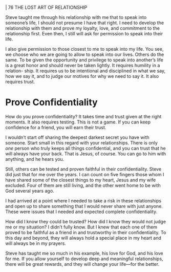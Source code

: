 | 76 THE LOST ART OF RELATIONSHIP

Steve taught me through his relationship with me that to speak into
someone’s life, I should not presume I have that right. I need to develop the
relationship with them and prove my loyalty, love, and commitment to the
relationship first. Even then, I still will ask for permission to speak into their life.

I also give permission to those closest to me to speak into my life. You see,
we choose who we are going to allow to speak into our lives. Others do the
same. To be given the opportunity and privilege to speak into another’s life is a
great honor and should never be taken lightly. It requires humility in a relation-
ship. It requires us to be intentional and disciplined in what we say, how we say
it, and to judge our motives for why we need to say it. It also requires trust.

# Prove Confidentiality

How do you prove confidentiality? It takes time and trust given at the right
moments. It also requires testing. This is not a game. If you can keep confidence
for a friend, you will earn their trust.

I wouldn’t start off sharing the deepest darkest secret you have with
someone. Start small in this regard with your relationships. There is only _one_
person who truly keeps all things confidential, and you can trust that he will
always have your back. That is Jesus, of course. You can go to him with anything,
and he hears you.

Still, others can be tested and proven faithful in their confidentiality. Steve
did just that for me over the years. I can count on five fingers those whom I have
shared some of the closest things to my heart, Jesus and my wife excluded. Four
of them are still living, and the other went home to be with God several years ago.

I had arrived at a point where I needed to take a risk in these relationships
and open up to share something that I would never share with just anyone.
These were issues that I needed and expected complete confidentiality.

How did I know they could be trusted? How did I know they would not
judge me or my situation? I didn’t fully know. But I knew that each one of them
proved to be faithful as a friend in and trustworthy in their confidentiality. To
this day and beyond, they will always hold a special place in my heart and will
always be in my prayers.

Steve has taught me so much in his example, his love for God, and his love
for me. If you allow yourself to develop deep and meaningful relationships, there
will be great rewards, and they will change your life—for the better.

